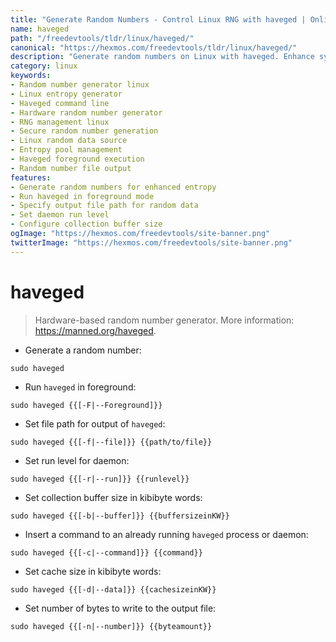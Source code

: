 ```yaml
---
title: "Generate Random Numbers - Control Linux RNG with haveged | Online Free DevTools by Hexmos"
name: haveged
path: "/freedevtools/tldr/linux/haveged/"
canonical: "https://hexmos.com/freedevtools/tldr/linux/haveged/"
description: "Generate random numbers on Linux with haveged. Enhance system entropy and control random number generation using command line. Free online tool, no registration required."
category: linux
keywords:
- Random number generator linux
- Linux entropy generator
- Haveged command line
- Hardware random number generator
- RNG management linux
- Secure random number generation
- Linux random data source
- Entropy pool management
- Haveged foreground execution
- Random number file output
features:
- Generate random numbers for enhanced entropy
- Run haveged in foreground mode
- Specify output file path for random data
- Set daemon run level
- Configure collection buffer size
ogImage: "https://hexmos.com/freedevtools/site-banner.png"
twitterImage: "https://hexmos.com/freedevtools/site-banner.png"
---
```


# haveged

> Hardware-based random number generator.
> More information: <https://manned.org/haveged>.

- Generate a random number:

`sudo haveged`

- Run `haveged` in foreground:

`sudo haveged {{[-F|--Foreground]}}`

- Set file path for output of `haveged`:

`sudo haveged {{[-f|--file]}} {{path/to/file}}`

- Set run level for daemon:

`sudo haveged {{[-r|--run]}} {{runlevel}}`

- Set collection buffer size in kibibyte words:

`sudo haveged {{[-b|--buffer]}} {{buffersizeinKW}}`

- Insert a command to an already running `haveged` process or daemon:

`sudo haveged {{[-c|--command]}} {{command}}`

- Set cache size in kibibyte words:

`sudo haveged {{[-d|--data]}} {{cachesizeinKW}}`

- Set number of bytes to write to the output file:

`sudo haveged {{[-n|--number]}} {{byteamount}}`
